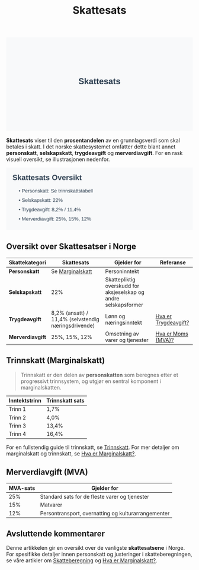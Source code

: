 ﻿---
title: "Skattesats"
meta_title: "Skattesats"
meta_description: '![Skattesats](skattesats-image.svg)'
slug: skattesats
type: blog
layout: pages/single
---

![Skattesats](skattesats-image.svg)

**Skattesats** viser til den **prosentandelen** av en grunnlagsverdi som skal betales i skatt. I det norske skattesystemet omfatter dette blant annet **personskatt**, **selskapskatt**, **trygdeavgift** og **merverdiavgift**. For en rask visuell oversikt, se illustrasjonen nedenfor.

![Oversikt over Skattesatser](skattesats-overview.svg)

## Oversikt over Skattesatser i Norge

| Skattekategori   | Skattesats                                      | Gjelder for                           | Referanse |
|------------------|-------------------------------------------------|---------------------------------------|-----------|
| **Personskatt**  | Se [Marginalskatt](/blogs/regnskap/hva-er-marginalskatt "Hva er Marginalskatt? Komplett guide til marginalskatt") | Personinntekt                         |           |
| **Selskapskatt** | 22%                                             | Skattepliktig overskudd for aksjeselskap og andre selskapsformer |           |
| **Trygdeavgift** | 8,2% (ansatt) / 11,4% (selvstendig næringsdrivende) | Lønn og næringsinntekt                | [Hva er Trygdeavgift?](/blogs/regnskap/hva-er-trygdeavgift "Hva er Trygdeavgift? En guide til trygdeavgift i Norge") |
| **Merverdiavgift** | 25%, 15%, 12%                                | Omsetning av varer og tjenester       | [Hva er Moms (MVA)?](/blogs/regnskap/hva-er-moms-mva "Hva er Moms (MVA)? Komplett Guide til Merverdiavgift i Norge") |

## Trinnskatt (Marginalskatt)

> Trinnskatt er den delen av **personskatten** som beregnes etter et progressivt trinnsystem, og utgjør en sentral komponent i marginalskatten.

| Inntektstrinn  | Trinnskatt sats |
|----------------|-----------------|
| Trinn 1        | 1,7%            |
| Trinn 2        | 4,0%            |
| Trinn 3        | 13,4%           |
| Trinn 4        | 16,4%           |


For en fullstendig guide til trinnskatt, se [Trinnskatt](/blogs/regnskap/trinnskatt "Trinnskatt “ Guide til trinnskatt i Norge").
For mer detaljer om marginalskatt og trinnskatt, se [Hva er Marginalskatt?](/blogs/regnskap/hva-er-marginalskatt "Hva er Marginalskatt? Komplett guide til marginalskatt").

## Merverdiavgift (MVA)

| MVA-sats | Gjelder for                       |
|----------|-----------------------------------|
| 25%      | Standard sats for de fleste varer og tjenester |
| 15%      | Matvarer                          |
| 12%      | Persontransport, overnatting og kulturarrangementer |

## Avsluttende kommentarer

Denne artikkelen gir en oversikt over de vanligste **skattesatsene** i Norge. For spesifikke detaljer innen personskatt og justeringer i skatteberegningen, se våre artikler om [Skatteberegning](/blogs/regnskap/skatteberegning "Skatteberegning - Komplett Guide til Skatteberegning") og [Hva er Marginalskatt?](/blogs/regnskap/hva-er-marginalskatt "Hva er Marginalskatt? Komplett guide til marginalskatt").









